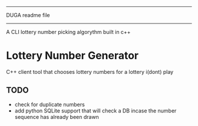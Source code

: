***********************************
DUGA readme file
***********************************
A CLI lottery number picking algorythm built in c++

# Lottery Number Generator

C++ client tool that chooses lottery numbers for a lottery i(dont) play


## TODO
* check for duplicate numbers
* add python SQLite support that will check a DB incase the number sequence has already been drawn 


